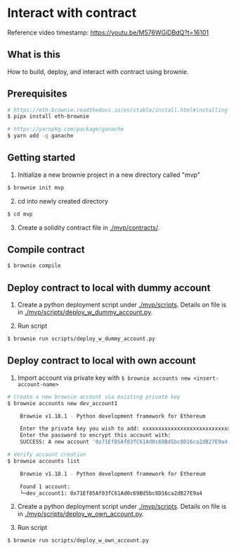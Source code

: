 # Interact with contract
Reference video timestamp: https://youtu.be/M576WGiDBdQ?t=16101

## What is this
How to build, deploy, and interact with contract using brownie.


## Prerequisites
```bash
# https://eth-brownie.readthedocs.io/en/stable/install.html#installing-brownie
$ pipx install eth-brownie

# https://yarnpkg.com/package/ganache
$ yarn add -g ganache
```

## Getting started
1. Initialize a new brownie project in a new directory called "mvp"
```bash
$ brownie init mvp
```
2. cd into newly created directory
```bash
$ cd mvp
```

3. Create a solidity contract file in [./mvp/contracts/](./mvp/contracts/). 

## Compile contract
```bash
$ brownie compile
```

## Deploy contract to local with dummy account

1. Create a python deployment script under [./mvp/scripts](./mvp/scripts). Details on file is in [./mvp/scripts/deploy_w_dummy_account.py](./mvp/scripts/deploy_w_dummy_account.py).

3. Run script
```bash
$ brownie run scripts/deploy_w_dummy_account.py
```


## Deploy contract to local with own account

1. Import account via private key with `$ brownie accounts new <insert-account-name>`
```bash
# Create a new brownie account via existing private key
$ brownie accounts new dev_account1

    Brownie v1.18.1 - Python development framework for Ethereum

    Enter the private key you wish to add: xxxxxxxxxxxxxxxxxxxxxxxxxxxx
    Enter the password to encrypt this account with: 
    SUCCESS: A new account '0x71Ef85Af03fC61Ad0c69Bd5bc8D16ca2dB27E9a4' has been generated with the id 'dev_account1'

# Verify account creation
$ brownie accounts list

    Brownie v1.18.1 - Python development framework for Ethereum

    Found 1 account:
    └─dev_account1: 0x71Ef85Af03fC61Ad0c69Bd5bc8D16ca2dB27E9a4
```

2. Create a python deployment script under [./mvp/scripts](./mvp/scripts). Details on file is in [./mvp/scripts/deploy_w_own_account.py](./mvp/scripts/deploy_w_own_account.py).

3. Run script
```bash
$ brownie run scripts/deploy_w_own_account.py
```